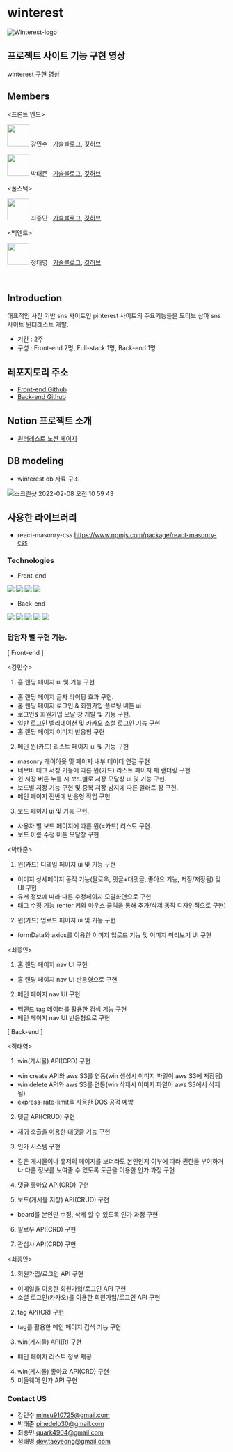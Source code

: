 # winterest

![Winterest-logo](https://user-images.githubusercontent.com/90169703/152731312-fdbc3a49-8155-4d26-9c8b-aad868c3045a.png)

## 프로젝트 사이트 기능 구현 영상

[winterest 구현 영상](https://youtu.be/sfeJfl8CoCw)

## Members

<프론트 엔드>

<img src="https://user-images.githubusercontent.com/90169703/152270453-d84bbe12-ce24-4b7a-94a2-319125ee3f11.jpg" width="50px" height="50px"/> 강민수 &nbsp; [기술블로그](https://velog.io/@minsu8834), [깃허브](https://github.com/minchodang)

<img src="https://user-images.githubusercontent.com/90169703/152270576-9b3a2a21-dbbe-4294-ae58-56dfb67e12bb.jpg" width="50px" height="50px"/> 박태준 &nbsp; [기술블로그](https://velog.io/@tjpark1028), [깃허브](https://github.com/TaeJoonPark)

<풀스택>

<img src="https://user-images.githubusercontent.com/90169703/152270561-f44068bf-81d4-4b65-9124-2dafdc96d0fc.jpg" width="50px" height="50px"/> 최종민 &nbsp; [기술블로그](https://quark21.tistory.com/category/Programming), [깃허브](https://github.com/quark4904/)

<백엔드>

<img src="https://user-images.githubusercontent.com/90169703/152270596-805d1d9c-07b0-4fee-9dfb-6cf6d9deff80.jpg" width="50px" height="50px"/> 정태영 &nbsp; [기술블로그](https://dev-taeyeong.github.io), [깃허브](https://github.com/dev-taeyeong)

<br>

## Introduction

대표적인 사진 기반 sns 사이트인 pinterest 사이트의 주요기능들을 모티브 삼아 sns 사이트 윈터레스트 개발.

- 기간 : 2주
- 구성 : Front-end 2명, Full-stack 1명, Back-end 1명

## 레포지토리 주소

- [Front-end Github](https://github.com/wecode-bootcamp-korea/fullstack3-2nd-winterest-frontend)
- [Back-end Github](https://github.com/wecode-bootcamp-korea/fullstack3-2nd-winterest-backend)

## Notion 프로젝트 소개

- [윈터레스트 노션 페이지](https://wecode.notion.site/winterest-0fe4898e90d2407897bff2e9dca89812)

## DB modeling

- winterest db 자료 구조

![스크린샷 2022-02-08 오전 10 59 43](https://user-images.githubusercontent.com/90169703/152903563-2b2e7873-348a-4a1c-9a87-164ae2e465e6.png)

## 사용한 라이브러리

- react-masonry-css
  https://www.npmjs.com/package/react-masonry-css

### Technologies

<!-- - 공통

<img src="https://img.shields.io/badge/github-181717?style=for-the-badge&logo=github&logoColor=#181717"> <img src="https://img.shields.io/badge/visualstudiocode-007ACC?style=for-the-badge&logo=visualstudiocode&logoColor=white"> -->

- Front-end

<img src="https://img.shields.io/badge/html5-E34F26?style=for-the-badge&logo=html5&logoColor=white"> <img src="https://img.shields.io/badge/styled--components-DB7093?style=for-the-badge&logo=styled-components&logoColor=white"> <img src="https://img.shields.io/badge/javascript-F7DF1E?style=for-the-badge&logo=javascript&logoColor=black"> <img src="https://img.shields.io/badge/react-61DAFB?style=for-the-badge&logo=react&logoColor=black">

- Back-end

<img src="https://img.shields.io/badge/prisma-2D3748?style=for-the-badge&logo=prisma&logoColor=white"> <img src="https://img.shields.io/badge/mysql-4479A1?style=for-the-badge&logo=mysql&logoColor=white"> <img src="https://img.shields.io/badge/node.js-339933?style=for-the-badge&logo=node.js&logoColor=white"> <img src="https://img.shields.io/badge/postman-FF6C37?style=for-the-badge&logo=postman&logoColor=white"> <img src="https://img.shields.io/badge/express-000000?style=for-the-badge&logo=express&logoColor=white">

### 담당자 별 구현 기능.

[ Front-end ]

<강민수>

1. 홈 랜딩 페이지 ui 및 기능 구현

- 홈 랜딩 페이지 글자 타이핑 효과 구현.
- 홈 랜딩 페이지 로그인 & 회원가입 플로팅 버튼 ui
- 로그인& 회원가입 모달 창 개발 및 기능 구현.
- 일반 로그인 벨리데이션 및 카카오 소셜 로그인 기능 구현
- 홈 랜딩 페이지 이미지 반응형 구현

2. 메인 윈(카드) 리스트 페이지 ui 및 기능 구현

- masonry 레이아웃 및 페이지 내부 데이터 연결 구현
- 네브바 태그 서칭 기능에 따른 윈(카드) 리스트 페이지 재 랜더링 구현
- 윈 저장 버튼 누를 시 보드별로 저장 모달창 ui 및 기능 구현.
- 보드별 저장 기능 구현 및 중복 저장 방지에 따른 알러트 창 구현.
- 메인 페이지 전반에 반응형 작업 구현.

3. 보드 페이지 ui 및 기능 구현.

- 사용자 별 보드 페이지에 따른 윈(=카드) 리스트 구현.
- 보드 이름 수정 버튼 모달창 구현

<박태준>

1. 윈(카드) 디테일 페이지 ui 및 기능 구현

- 이미지 상세페이지 동적 기능(팔로우, 댓글+대댓글, 좋아요 기능, 저장/저장됨) 및 UI 구현
- 유저 정보에 따라 다른 수정페이지 모달화면으로 구현
- 태그 수정 기능 (enter 키와 마우스 클릭을 통해 추가/삭제 동작 디자인적으로 구현)

2. 윈(카드) 업로드 페이지 ui 및 기능 구현

- formData와 axios를 이용한 이미지 업로드 기능 및 이미지 미리보기 UI 구현

<최종민>

1. 홈 랜딩 페이지 nav UI 구현

- 홈 랜딩 페이지 nav UI 반응형으로 구현

2. 메인 페이지 nav UI 구현

- 백엔드 tag 데이터를 활용한 검색 기능 구현
- 메인 페이지 nav UI 반응형으로 구현

[ Back-end ]

<정태영>

1. win(게시물) API(CRD) 구현

- win create API와 aws S3를 연동(win 생성시 이미지 파일이 aws S3에 저장됨)
- win delete API와 aws S3를 연동(win 삭제시 이미지 파일이 aws S3에서 삭제됨)
- express-rate-limit을 사용한 DOS 공격 예방

2. 댓글 API(CRUD) 구현

- 재귀 호출을 이용한 대댓글 기능 구현

3. 인가 시스템 구현

- 같은 게시물이나 유저의 페이지를 보더라도 본인인지 여부에 따라 권한을 부여하거나 다른 정보를 보여줄 수 있도록 토큰을 이용한 인가 과정 구현

4. 댓글 좋아요 API(CRD) 구현

5. 보드(게시물 저장) API(CRUD) 구현

- board를 본인만 수정, 삭제 할 수 있도록 인가 과정 구현

6. 팔로우 API(CRD) 구현

7. 관심사 API(CRD) 구현

<최종민>

1. 회원가입/로그인 API 구현

- 이메일을 이용한 회원가입/로그인 API 구현
- 소셜 로그인(카카오)를 이용한 회원가입/로그인 API 구현

2. tag API(CR) 구현

- tag를 활용한 메인 페이지 검색 기능 구현

3. win(게시물) API(R) 구현

- 메인 페이지 리스트 정보 제공

4. win(게시물) 좋아요 API(CRD) 구현
5. 미들웨어 인가 API 구현

### Contact US

- 강민수 minsu910725@gmail.com
- 박태준 pinedelo30@gmail.com
- 최종민 quark4904@gmail.com
- 정태영 dev.taeyeong@gmail.com
